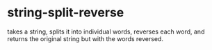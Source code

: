 # string-split-reverse
takes a string, splits it into individual words, reverses each word, and returns the original string but with the words reversed.
